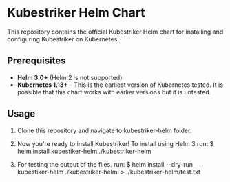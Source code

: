 # Kubestriker Helm Chart

This repository contains the official Kubestriker Helm chart for installing
and configuring Kubestriker on Kubernetes. 

## Prerequisites
  * **Helm 3.0+** (Helm 2 is not supported)
  * **Kubernetes 1.13+** - This is the earliest version of Kubernetes tested.
    It is possible that this chart works with earlier versions but it is
    untested.

## Usage

1. Clone this repository and navigate to kubestriker-helm folder.

2. Now you're ready to install Kubestriker! To install using Helm 3 run:
        $ helm install kubestiker-helm ./kubestriker-helm

3. For testing the output of the files. run:
        $ helm install --dry-run kubestiker-helm ./kubestriker-helml > ./kubestriker-helm/test.txt

